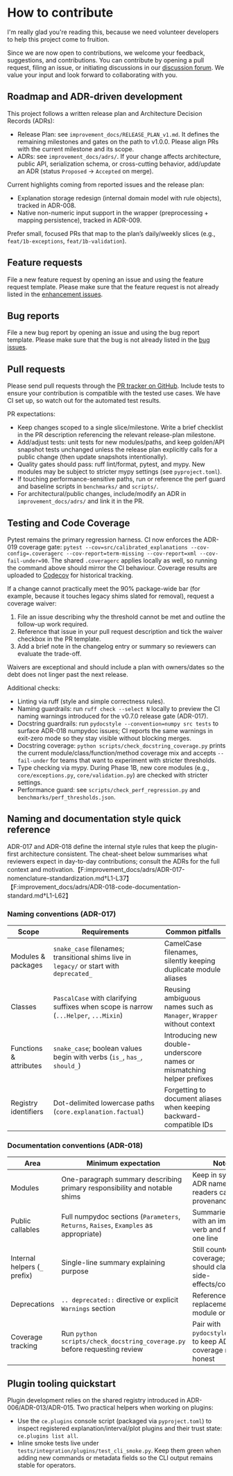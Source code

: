 # How to contribute

I'm really glad you're reading this, because we need volunteer developers to help this project come to fruition.

Since we are now open to contributions, we welcome your feedback, suggestions, and contributions. You can contribute by opening a pull request, filing an issue, or initiating discussions in our [discussion forum](https://github.com/Moffran/calibrated_explanations/discussions). We value your input and look forward to collaborating with you.

## Roadmap and ADR-driven development

This project follows a written release plan and Architecture Decision Records (ADRs):

- Release Plan: see `improvement_docs/RELEASE_PLAN_v1.md`. It defines the remaining milestones and gates on the path to v1.0.0. Please align PRs with the current milestone and its scope.
- ADRs: see `improvement_docs/adrs/`. If your change affects architecture, public API, serialization schema, or cross-cutting behavior, add/update an ADR (status `Proposed` → `Accepted` on merge).

Current highlights coming from reported issues and the release plan:

- Explanation storage redesign (internal domain model with rule objects), tracked in ADR-008.
- Native non-numeric input support in the wrapper (preprocessing + mapping persistence), tracked in ADR-009.

Prefer small, focused PRs that map to the plan’s daily/weekly slices (e.g., `feat/1b-exceptions`, `feat/1b-validation`).


## Feature requests

File a new feature request by opening an issue and using the feature request template. Please make sure that the feature request is not already listed in the [enhancement issues](https://github.com/Moffran/calibrated_explanations/labels/enhancement).


## Bug reports

File a new bug report by opening an issue and using the bug report template. Please make sure that the bug is not already listed in the [bug issues](https://github.com/Moffran/calibrated_explanations/labels/bug).


## Pull requests

Please send pull requests through the
[PR tracker on GitHub](https://github.com/Moffran/calibrated_explanations/pulls).
Include tests to ensure your contribution is compatible with the tested use cases.
We have CI set up,
so watch out for the automated test results.

PR expectations:

- Keep changes scoped to a single slice/milestone. Write a brief checklist in the PR description referencing the relevant release-plan milestone.
- Add/adjust tests: unit tests for new modules/paths, and keep golden/API snapshot tests unchanged unless the release plan explicitly calls for a public change (then update snapshots intentionally).
- Quality gates should pass: ruff lint/format, pytest, and mypy. New modules may be subject to stricter mypy settings (see `pyproject.toml`).
- If touching performance-sensitive paths, run or reference the perf guard and baseline scripts in `benchmarks/` and `scripts/`.
- For architectural/public changes, include/modify an ADR in `improvement_docs/adrs/` and link it in the PR.


## Testing and Code Coverage

Pytest remains the primary regression harness. CI now enforces the ADR-019 coverage gate: `pytest --cov=src/calibrated_explanations --cov-config=.coveragerc --cov-report=term-missing --cov-report=xml --cov-fail-under=90`. The shared `.coveragerc` applies locally as well, so running the command above should mirror the CI behaviour. Coverage results are uploaded to [Codecov](https://app.codecov.io/github/Moffran/calibrated_explanations) for historical tracking.

If a change cannot practically meet the 90% package-wide bar (for example, because it touches legacy shims slated for removal), request a coverage waiver:

1. File an issue describing why the threshold cannot be met and outline the follow-up work required.
2. Reference that issue in your pull request description and tick the waiver checkbox in the PR template.
3. Add a brief note in the changelog entry or summary so reviewers can evaluate the trade-off.

Waivers are exceptional and should include a plan with owners/dates so the debt does not linger past the next release.

Additional checks:

- Linting via ruff (style and simple correctness rules).
- Naming guardrails: run `ruff check --select N` locally to preview the CI naming warnings introduced for the v0.7.0 release gate (ADR-017).
- Docstring guardrails: run `pydocstyle --convention=numpy src tests` to surface ADR-018 numpydoc issues; CI reports the same warnings in exit-zero mode so they stay visible without blocking merges.
- Docstring coverage: `python scripts/check_docstring_coverage.py` prints the current module/class/function/method coverage mix and accepts `--fail-under` for teams that want to experiment with stricter thresholds.
- Type checking via mypy. During Phase 1B, new core modules (e.g., `core/exceptions.py`, `core/validation.py`) are checked with stricter settings.
- Performance guard: see `scripts/check_perf_regression.py` and `benchmarks/perf_thresholds.json`.

## Naming and documentation style quick reference

ADR-017 and ADR-018 define the internal style rules that keep the plugin-first
architecture consistent. The cheat-sheet below summarises what reviewers expect
in day-to-day contributions; consult the ADRs for the full context and
motivation.【F:improvement_docs/adrs/ADR-017-nomenclature-standardization.md†L1-L37】【F:improvement_docs/adrs/ADR-018-code-documentation-standard.md†L1-L62】

### Naming conventions (ADR-017)

| Scope | Requirements | Common pitfalls |
| --- | --- | --- |
| Modules & packages | `snake_case` filenames; transitional shims live in `legacy/` or start with `deprecated_` | CamelCase filenames, silently keeping duplicate module aliases |
| Classes | `PascalCase` with clarifying suffixes when scope is narrow (`...Helper`, `...Mixin`) | Reusing ambiguous names such as `Manager`, `Wrapper` without context |
| Functions & attributes | `snake_case`; boolean values begin with verbs (`is_`, `has_`, `should_`) | Introducing new double-underscore names or mismatching helper prefixes |
| Registry identifiers | Dot-delimited lowercase paths (`core.explanation.factual`) | Forgetting to document aliases when keeping backward-compatible IDs |

### Documentation conventions (ADR-018)

| Area | Minimum expectation | Notes |
| --- | --- | --- |
| Modules | One-paragraph summary describing primary responsibility and notable shims | Keep in sync with ADR names so readers can trace provenance |
| Public callables | Full numpydoc sections (`Parameters`, `Returns`, `Raises`, `Examples` as appropriate) | Summaries start with an imperative verb and fit on one line |
| Internal helpers (`_` prefix) | Single-line summary explaining purpose | Still counted in coverage; these should clarify side-effects/constraints |
| Deprecations | `.. deprecated::` directive or explicit `Warnings` section | Reference the replacement module or helper |
| Coverage tracking | Run `python scripts/check_docstring_coverage.py` before requesting review | Pair with `pydocstyle` output to keep ADR-018 coverage metrics honest |

## Plugin tooling quickstart

Plugin development relies on the shared registry introduced in ADR-006/ADR-013/ADR-015.
Two practical helpers when working on plugins:

- Use the `ce.plugins` console script (packaged via `pyproject.toml`) to inspect
  registered explanation/interval/plot plugins and their trust state:
  `ce.plugins list all`.
- Inline smoke tests live under `tests/integration/plugins/test_cli_smoke.py`.
  Keep them green when adding new commands or metadata fields so the CLI output
  remains stable for operators.
